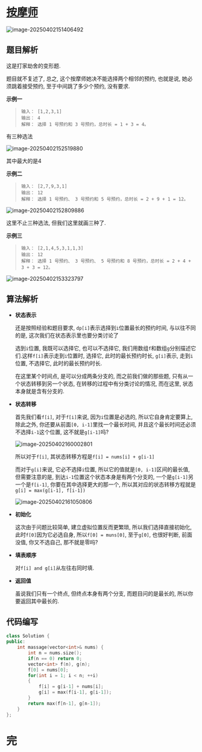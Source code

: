 # [按摩师](https://leetcode.cn/problems/the-masseuse-lcci)

![image-20250402151406492](https://md-wind.oss-cn-nanjing.aliyuncs.com/md/20250402151406557.png)

## 题目解析

这是打家劫舍的变形题.

题目就不复述了, 总之, 这个按摩师她决不能选择两个相邻的预约, 也就是说, 她必须跳着接受预约, 至于中间跳了多少个预约, 没有要求.

**示例一**

>```
>输入： [1,2,3,1]
>输出： 4
>解释： 选择 1 号预约和 3 号预约，总时长 = 1 + 3 = 4。
>```

有三种选法

![image-20250402152519880](https://md-wind.oss-cn-nanjing.aliyuncs.com/md/20250402152519910.png)

其中最大的是4

**示例二**

>```
>输入： [2,7,9,3,1]
>输出： 12
>解释： 选择 1 号预约、 3 号预约和 5 号预约，总时长 = 2 + 9 + 1 = 12。
>```

![image-20250402152809886](https://md-wind.oss-cn-nanjing.aliyuncs.com/md/20250402152809918.png)

这里不止三种选法, 但我们这里就画三种了.

**示例三**

>```
>输入： [2,1,4,5,3,1,1,3]
>输出： 12
>解释： 选择 1 号预约、 3 号预约、 5 号预约和 8 号预约，总时长 = 2 + 4 + 3 + 3 = 12。
>```

![image-20250402153323797](https://md-wind.oss-cn-nanjing.aliyuncs.com/md/20250402153323830.png)

## 算法解析

- **状态表示**

  还是按照经验和题目要求, `dp[i]`表示选择到`i`位置最长的预约时间, 与以往不同的是, 这次我们在状态表示里也要分类讨论了

  选到`i`位置, 我既可以选择它, 也可以不选择它,  我们用数组`f`和数组`g`分别描述它们.这样`f[i]`表示走到`i`位置时, 选择它, 此时的最长预约时长, `g[i]`表示, 走到`i`位置, 不选择它, 此时的最长预约时长.

  在这里某个时间点, 是可以分成两条分支的, 而之前我们做的那些题, 只有从一个状态转移到另一个状态, 在转移的过程中有分类讨论的情况, 而在这里, 状态本身就是含有分支的.

- **状态转移**

  首先我们看`f[i]`, 对于`f[i]`来说, 因为`i`位置是必选的, 所以它自身肯定要算上, 除此之外, 你还要从前面`[0, i-1]`里找一个最长时间, 并且这个最长时间还必须不选择`i-1`这个位置, 这不就是`g[i-1]`吗?

  ![image-20250402160002801](https://md-wind.oss-cn-nanjing.aliyuncs.com/md/20250402160002837.png)

  所以对于`f[i]`, 其状态转移方程是`f[i] = nums[i] + g[i-1]`

  而对于`g[i]`来说, 它必不选择`i`位置, 所以它的值就是`[0, i-1]`区间的最长值, 但需要注意的是, 到达`i-1`位置这个状态本身是有两个分支的, 一个是`g[i-1]`另一个是`f[i-1]`, 你要在其中选择更大的那一个, 所以其对应的状态转移方程就是`g[i] = max(g[i-1], f[i-1])`

  ![image-20250402161050806](https://md-wind.oss-cn-nanjing.aliyuncs.com/md/20250402161050848.png)

- **初始化**

  这次由于问题比较简单, 建立虚拟位置反而更繁琐, 所以我们选择直接初始化,  此时`f[0]`因为它必选自身, 所以`f[0] = muns[0]`, 至于`g[0]`, 也很好判断, 前面没值, 你又不选自己, 那不就是零吗?

- **填表顺序**

  对`f[i] and g[i]`从左往右同时填.

- **返回值**

  虽说我们只有一个终点, 但终点本身有两个分支, 而题目问的是最长的, 所以你要返回其中最长的.

## 代码编写

```cpp
class Solution {
public:
    int massage(vector<int>& nums) {
        int n = nums.size();
        if(n == 0) return 0;
        vector<int> f(n), g(n);
        f[0] = nums[0];
        for(int i = 1; i < n; ++i)
        {
            f[i] = g[i-1] + nums[i];
            g[i] = max(f[i-1], g[i-1]);
        }
        return max(f[n-1], g[n-1]);
    }
};
```

# 完